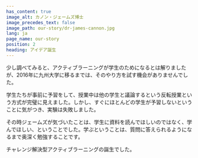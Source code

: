 ```yaml
---
has_content: true
image_alt: カノン・ジェームズ博士
image_precedes_text: false
image_path: our-story/dr-james-cannon.jpg
lang: ja
page_name: our-story
position: 2
heading: アイデア誕生
---
```


少し調べてみると、アクティブラーニングが学生のためになるとは解りましたが、2016年に九州大学に移るまでは、そのやり方を試す機会がありませんでした。

学生たちが事前に予習をして、授業中は他の学生と議論するという反転授業という方式が完璧に見えました。しかし、すぐにほとんどの学生が予習しないということに気がつき、実験は失敗しました。

その時ジェームズが気づいたことは、学生に資料を読んでほしいのではなく、学んでほしい、ということでした。学ぶということは、質問に答えられるようになるまで奥深く勉強することです。

チャレンジ解決型アクティブラーニングの誕生でした。
